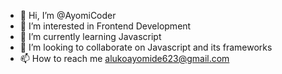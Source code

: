 - 👋 Hi, I’m @AyomiCoder
- 👀 I’m interested in Frontend Development
- 🌱 I’m currently learning Javascript
- 💞️ I’m looking to collaborate on Javascript and its frameworks 
- 📫 How to reach me alukoayomide623@gmail.com

<!---
AyomiCoder/AyomiCoder is a ✨ special ✨ repository because its `README.md` (this file) appears on your GitHub profile.
You can click the Preview link to take a look at your changes.
--->
